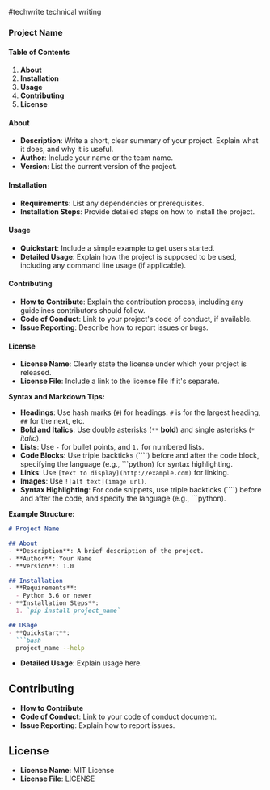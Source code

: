 #techwrite
technical writing

### **Project Name**

#### Table of Contents
1. **About**
2. **Installation**
3. **Usage**
4. **Contributing**
5. **License**

#### About
- **Description**: Write a short, clear summary of your project. Explain what it does, and why it is useful.
- **Author**: Include your name or the team name.
- **Version**: List the current version of the project.

#### Installation
- **Requirements**: List any dependencies or prerequisites.
- **Installation Steps**: Provide detailed steps on how to install the project.

#### Usage
- **Quickstart**: Include a simple example to get users started.
- **Detailed Usage**: Explain how the project is supposed to be used, including any command line usage (if applicable).

#### Contributing
- **How to Contribute**: Explain the contribution process, including any guidelines contributors should follow.
- **Code of Conduct**: Link to your project's code of conduct, if available.
- **Issue Reporting**: Describe how to report issues or bugs.

#### License
- **License Name**: Clearly state the license under which your project is released.
- **License File**: Include a link to the license file if it's separate.

**Syntax and Markdown Tips:**
- **Headings**: Use hash marks (`#`) for headings. `#` is for the largest heading, `##` for the next, etc.
- **Bold and Italics**: Use double asterisks (`**` **bold**) and single asterisks (`*` *italic*).
- **Lists**: Use `-` for bullet points, and `1.` for numbered lists.
- **Code Blocks**: Use triple backticks (````) before and after the code block, specifying the language (e.g., ```python) for syntax highlighting.
- **Links**: Use `[text to display](http://example.com)` for linking.
- **Images**: Use `![alt text](image url)`.
- **Syntax Highlighting**: For code snippets, use triple backticks (````) before and after the code, and specify the language (e.g., ```python).

**Example Structure:**

```markdown
# Project Name

## About
- **Description**: A brief description of the project.
- **Author**: Your Name
- **Version**: 1.0

## Installation
- **Requirements**:
  - Python 3.6 or newer
- **Installation Steps**:
  1. `pip install project_name`

## Usage
- **Quickstart**:
  ```bash
  project_name --help
  ```
- **Detailed Usage**:
  Explain usage here.

## Contributing
- **How to Contribute**
- **Code of Conduct**:
  Link to your code of conduct document.
- **Issue Reporting**:
  Explain how to report issues.

## License
- **License Name**: MIT License
- **License File**: LICENSE
```
